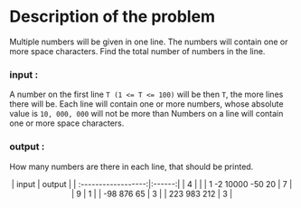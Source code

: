 # Description of the problem

Multiple numbers will be given in one line. The numbers will contain one or more space characters. Find the total number of numbers in the line.

### input :

A number on the first line `T (1 <= T <= 100)` will be then `T`, the more lines there will be. Each line will contain one or more numbers, whose absolute value is `10, 000, 000` will not be more than Numbers on a line will contain one or more space characters.

### output :

How many numbers are there in each line, that should be printed.


<p align="center">
  | input               | output |
  | :------------------:|:------:|
  | 4                   |        |
  | 1 -2 10000 -50 20   | 7      |
  | 9                   | 1      |
  | -98 876 65          | 3      |
  | 223 983 212         | 3      |
</p>

